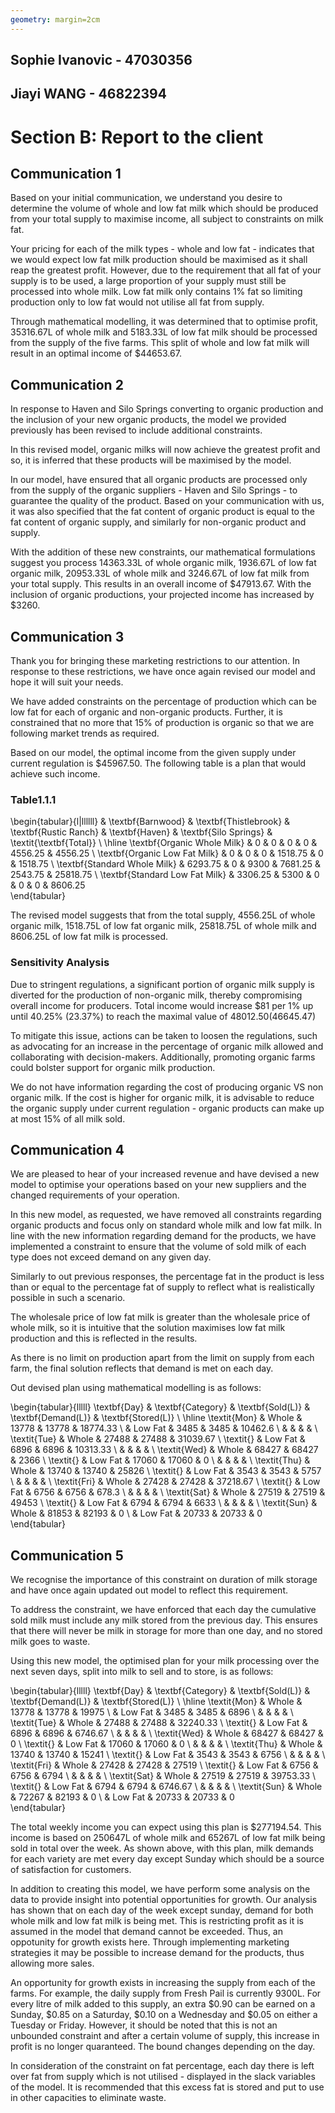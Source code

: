 ```yaml
---
geometry: margin=2cm
---
```

## Sophie Ivanovic - 47030356
## Jiayi WANG - 46822394

# Section B: Report to the client

## Communication 1
Based on your initial communication, we understand you desire to determine the volume of whole and low fat milk which should be produced from your total supply to maximise income, all subject to constraints on milk fat. 

Your pricing for each of the milk types - whole and low fat - indicates that we would expect low fat milk production should be maximised as it shall reap the greatest profit. However, due to the requirement that all fat of your supply is to be used, a large proportion of your supply must still be processed into whole milk. Low fat milk only contains 1% fat so limiting production only to low fat would not utilise all fat from supply.

Through mathematical modelling, it was determined that to optimise  profit, 35316.67L of whole milk and 5183.33L of low fat milk should be processed from the supply of the five farms. This split of whole and low fat milk will result in an optimal income of $44653.67.

## Communication 2
In response to Haven and Silo Springs converting to organic production and the inclusion of your new organic products, the model we provided previously has been revised to include additional constraints. 

In this revised model, organic milks will now achieve the greatest profit and so, it is inferred that these products will be maximised by the model. 

In our model, have ensured that all organic products are processed only from the supply of the organic suppliers - Haven and Silo Springs - to guarantee the quality of the product. Based on your communication with us, it was also specified that the fat content of organic product is equal to the fat content of organic supply, and similarly for non-organic product and supply. 

With the addition of these new constraints, our mathematical formulations suggest you process 14363.33L of whole organic milk, 1936.67L of low fat organic milk, 20953.33L of whole milk and 3246.67L of low fat milk from your total supply. This results in an overall income of $47913.67. With the inclusion of organic productions, your projected income has increased by $3260.

## Communication 3
Thank you for bringing these marketing restrictions to our attention. In response to these restrictions, we have once again revised our model and hope it will suit your needs. 

We have added constraints on the percentage of production which can be low fat for each of organic and non-organic products. Further, it is constrained that no more that 15% of production is organic so that we are following market trends as required. 

Based on our model, the optimal income from the given supply under current regulation is $45967.50. The following table is a plan that would achieve such income.

### Table1.1.1
\begin{tabular}{l|llllll}
                               & \textbf{Barnwood} & \textbf{Thistlebrook} & \textbf{Rustic Ranch} & \textbf{Haven} & \textbf{Silo Springs} & \textit{\textbf{Total}} \\ \hline
\textbf{Organic Whole Milk}    & 0                 & 0                     & 0                     & 0              & 4556.25               & 4556.25                 \\
\textbf{Organic Low Fat Milk}  & 0                 & 0                     & 0                     & 1518.75        & 0                     & 1518.75                 \\
\textbf{Standard Whole Milk}   & 6293.75           & 0                     & 9300                  & 7681.25        & 2543.75               & 25818.75                \\
\textbf{Standard Low Fat Milk} & 3306.25           & 5300                  & 0                     & 0              & 0                     & 8606.25                
\end{tabular}

The revised model suggests that from the total supply, 4556.25L of whole organic milk, 1518.75L of low fat organic milk, 25818.75L of whole milk and 8606.25L of low fat milk is processed.


### Sensitivity Analysis
Due to stringent regulations, a significant portion of organic milk supply is diverted for the production of non-organic milk, thereby compromising overall income for producers. Total income would increase $81 per 1% up until 40.25% (23.37%) to reach the maximal value of $48012.50 ($46645.47)

To mitigate this issue, actions can be taken to loosen the regulations, such as advocating for an increase in the percentage of organic milk allowed and collaborating with decision-makers. Additionally, promoting organic farms could bolster support for organic milk production.

We do not have information regarding the cost of producing organic VS non organic milk. If the cost is higher for organic milk, it is advisable to reduce the organic supply under current regulation - organic products can make up at most 15% of all milk sold.


## Communication 4
We are pleased to hear of your increased revenue and have devised a new model to optimise your operations based on your new suppliers and the changed requirements of your operation. 

In this new model, as requested, we have removed all constraints regarding organic products and focus only on standard whole milk and low fat milk. In line with the new information regarding demand for the products, we have implemented a constraint to ensure that the volume of sold milk of each type does not exceed demand on any given day.  

Similarly to out previous responses, the percentage fat in the product is less than or equal to the percentage fat of supply to reflect what is realistically possible in such a scenario. 

The wholesale price of low fat milk is greater than the wholesale price of whole milk, so it is intuitive that the solution maximises low fat milk production and this is reflected in the results. 

As there is no limit on production apart from the limit on supply from each farm, the final solution reflects that demand is met on each day.

Out devised plan using mathematical modelling is as follows:

\begin{tabular}{lllll}
\textbf{Day} & \textbf{Category} & \textbf{Sold(L)} & \textbf{Demand(L)} & \textbf{Stored(L)} \\ \hline
\textit{Mon} & Whole             & 13778            & 13778              & 18774.33           \\
             & Low Fat           & 3485             & 3485               & 10462.6            \\
             &                   &                  &                    &                    \\
\textit{Tue} & Whole             & 27488            & 27488              & 31039.67           \\
\textit{}    & Low Fat           & 6896             & 6896               & 10313.33           \\
             &                   &                  &                    &                    \\
\textit{Wed} & Whole             & 68427            & 68427              & 2366               \\
\textit{}    & Low Fat           & 17060            & 17060              & 0                  \\
             &                   &                  &                    &                    \\
\textit{Thu} & Whole             & 13740            & 13740              & 25826              \\
\textit{}    & Low Fat           & 3543             & 3543               & 5757               \\
             &                   &                  &                    &                    \\
\textit{Fri} & Whole             & 27428            & 27428              & 37218.67           \\
\textit{}    & Low Fat           & 6756             & 6756               & 678.3              \\
             &                   &                  &                    &                    \\
\textit{Sat} & Whole             & 27519            & 27519              & 49453              \\
\textit{}    & Low Fat           & 6794             & 6794               & 6633               \\
             &                   &                  &                    &                    \\
\textit{Sun} & Whole             & 81853            & 82193              & 0                  \\
             & Low Fat           & 20733            & 20733              & 0                 
\end{tabular}



## Communication 5
We recognise the importance of this constraint on duration of milk storage and have once again updated out model to reflect this requirement. 

To address the constraint, we have enforced that each day the cumulative sold milk must include any milk stored from the previous day. This ensures that there will never be milk in storage for more than one day, and no stored milk goes to waste. 

Using this new model, the optimised plan for your milk processing over the next seven days, split into milk to sell and to store, is as follows:


\begin{tabular}{lllll}
\textbf{Day} & \textbf{Category} & \textbf{Sold(L)} & \textbf{Demand(L)} & \textbf{Stored(L)} \\ \hline
\textit{Mon} & Whole             & 13778            & 13778              & 19975              \\
             & Low Fat           & 3485             & 3485               & 6896               \\
             &                   &                  &                    &                    \\
\textit{Tue} & Whole             & 27488            & 27488              & 32240.33           \\
\textit{}    & Low Fat           & 6896             & 6896               & 6746.67            \\
             &                   &                  &                    &                    \\
\textit{Wed} & Whole             & 68427            & 68427              & 0                  \\
\textit{}    & Low Fat           & 17060            & 17060              & 0                  \\
             &                   &                  &                    &                    \\
\textit{Thu} & Whole             & 13740            & 13740              & 15241              \\
\textit{}    & Low Fat           & 3543             & 3543               & 6756               \\
             &                   &                  &                    &                    \\
\textit{Fri} & Whole             & 27428            & 27428              & 27519              \\
\textit{}    & Low Fat           & 6756             & 6756               & 6794               \\
             &                   &                  &                    &                    \\
\textit{Sat} & Whole             & 27519            & 27519              & 39753.33           \\
\textit{}    & Low Fat           & 6794             & 6794               & 6746.67            \\
             &                   &                  &                    &                    \\
\textit{Sun} & Whole             & 72267            & 82193              & 0                  \\
             & Low Fat           & 20733            & 20733              & 0                 
\end{tabular}


The total weekly income you can expect using this plan is $277194.54. This income is based on 250647L of whole milk and 65267L of low fat milk being sold in total over the week. As shown above, with this plan, milk demands for each variety are met every day except Sunday which should be a source of satisfaction for customers. 

In addition to creating this model, we have perform some analysis on the data to provide insight into potential opportunities for growth. Our analysis has shown that on each day of the week except sunday, demand for both whole milk and low fat milk is being met. This is restricting profit as it is assumed in the model that demand cannot be exceeded. Thus, an oppotunity for growth exists here. Through implementing marketing strategies it may be possible to increase demand for the products, thus allowing more sales. 

An opportunity for growth exists in increasing the supply from each of the farms. For example, the daily supply from Fresh Pail is currently 9300L. For every litre of milk added to this supply, an extra $0.90 can be earned on a Sunday, $0.85 on a Saturday, $0.10 on a Wednesday and $0.05 on either a Tuesday or Friday. However, it should be noted that this is not an unbounded constraint and after a certain volume of supply, this increase in profit is no longer quaranteed. The bound changes depending on the day.  

In consideration of the constraint on fat percentage, each day there is left over fat from supply which is not utilised - displayed in the slack variables of the model. It is recommended that this excess fat is stored and put to use in other capacities to eliminate waste. 

